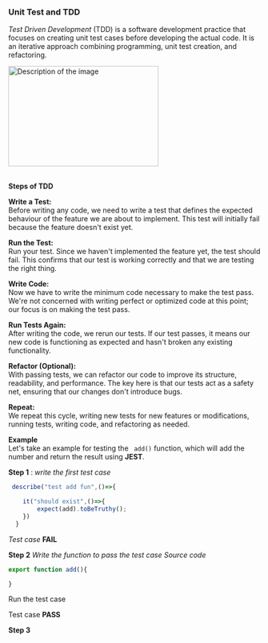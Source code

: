 ### Unit Test and TDD

_Test Driven Development_ (TDD) is a software development practice that focuses on creating unit test cases before developing the actual code. It is an iterative approach combining programming, unit test creation, and refactoring.

<img src="https://browserstack.wpenginepowered.com/wp-content/uploads/2023/06/TDD-320x385.png" alt="Description of the image" style="width:300px; height:200px;"><br/><br/>

**Steps of TDD**   
 
**Write a Test:**   
Before writing any code, we need to write a test that defines the expected behaviour of the feature we are about to implement. This test will initially fail because the feature doesn't exist yet.

**Run the Test:**  
 Run your test. Since we haven't implemented the feature yet, the test should fail. This confirms that our test is working correctly and that we are testing the right thing. 

**Write Code:**   
Now we have to write the minimum code necessary to make the test pass. We're not concerned with writing perfect or optimized code at this point; our focus is on making the test pass.

**Run Tests Again:**  
 After writing the code, we rerun our tests. If our test passes, it means our new code is functioning as expected and hasn't broken any existing functionality.

**Refactor (Optional):**  
 With passing tests, we can refactor our code to improve its structure, readability, and performance. The key here is that our tests act as a safety net, ensuring that our changes don't introduce bugs.

**Repeat:**  
 We repeat this cycle, writing new tests for new features or modifications, running tests, writing code, and refactoring as needed.  

 **Example**  
 Let's take an example for testing the ``` add()``` function, which will add the number and return the result using **JEST**.

 **Step 1** : 
 *write the first test case* 
```typescript
 describe("test add fun",()=>{

    it("should exist",()=>{
        expect(add).toBeTruthy();
    })
  }
```
*Test case* **FAIL**  

**Step 2** *Write the function to pass the test case* 
*Source code*  
```typescript 
export function add(){

}
```
Run the test case  

Test case **PASS**  

**Step 3**



